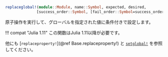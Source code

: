 ```julia
replaceglobal!(module::Module, name::Symbol, expected, desired,
              [success_order::Symbol, [fail_order::Symbol=success_order]) -> (; old, success::Bool)
```

原子操作を実行して、グローバルを指定された値に条件付きで設定します。

!!! compat "Julia 1.11"
    この関数はJulia 1.11以降が必要です。


他にも [`replaceproperty!`](@ref Base.replaceproperty!) と [`setglobal!`](@ref) を参照してください。
